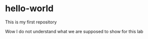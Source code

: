 # hello-world
This is my first repository

Wow I do not understand what we are supposed to show for this lab

